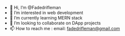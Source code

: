 - 👋 Hi, I’m @Fadedrifleman
- 👀 I’m interested in web development
- 🌱 I’m currently learning MERN stack
- 💞️ I’m looking to collaborate on DApp projects
- 📫 How to reach me : email: fadedrifleman@gmail.com

<!---
Fadedrifleman/Fadedrifleman is a ✨ special ✨ repository because its `README.md` (this file) appears on your GitHub profile.
You can click the Preview link to take a look at your changes.
--->
